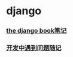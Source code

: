 # django  
### [the django book笔记](https://github.com/ZTCooper/django/blob/master/djangobook.md)  
### [开发中遇到问题随记](https://github.com/ZTCooper/fragmented_py/blob/master/django.md)